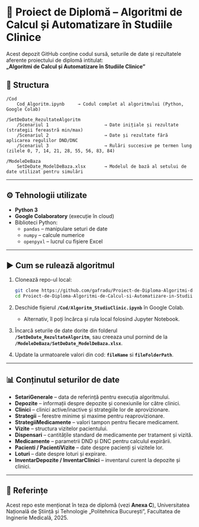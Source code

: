 # 📘 Proiect de Diplomă – Algoritmi de Calcul și Automatizare în Studiile Clinice

Acest depozit GitHub conține codul sursă, seturile de date și rezultatele aferente proiectului de diplomă intitulat:  
**„Algoritmi de Calcul și Automatizare în Studiile Clinice”**  

## 📂 Structura

```
/Cod
    Cod_Algoritm.ipynb     → Codul complet al algoritmului (Python, Google Colab)

/SetDeDate_RezultateAlgoritm
    /Scenariul 1                     → Date inițiale și rezultate (strategii fereastră min/max)
    /Scenariul 2                     → Date și rezultate fără aplicarea regulilor DND/DNC
    /Scenariul 3                     → Rulări succesive pe termen lung (zilele 0, 7, 14, 21, 28, 55, 56, 83, 84)

/ModeleDeBaza
    SetDeDate_ModelDeBaza.xlsx       → Modelul de bază al setului de date utilizat pentru simulări
```

---

## ⚙️ Tehnologii utilizate  

- **Python 3**  
- **Google Colaboratory** (execuție în cloud)  
- Biblioteci Python:  
  - `pandas` – manipulare seturi de date  
  - `numpy` – calcule numerice  
  - `openpyxl` – lucrul cu fișiere Excel  

---

## ▶️ Cum se rulează algoritmul  

1. Clonează repo-ul local:  
   ```bash
   git clone https://github.com/gafradu/Proiect-de-Diploma-Algoritmi-de-Calcul-si-Automatizare-in-Studiile-Clinice.git
   cd Proiect-de-Diploma-Algoritmi-de-Calcul-si-Automatizare-in-Studiile-Clinice
   ```

2. Deschide fișierul **`/Cod/Algoritm_StudiuClinic.ipynb`** în Google Colab.  
   - Alternativ, îl poți încărca și rula local folosind Jupyter Notebook.  

3. Încarcă seturile de date dorite din folderul **`/SetDeDate_RezultateAlgoritm`**, sau creeaza unul pornind de la **`/ModeleDeBaza/SetDeDate_ModelDeBaza.xlsx`**.

4. Update la urmatoarele valori din cod: **`fileName`** si **`fileFolderPath`**.

---

## 📊 Conținutul seturilor de date  

- **SetariGenerale** – data de referință pentru execuția algoritmului.  
- **Depozite** – informații despre depozite și conexiunile lor către clinici.  
- **Clinici** – clinici active/inactive și strategiile lor de aprovizionare.  
- **Strategii** – ferestre minime și maxime pentru reaprovizionare.  
- **StrategiiMedicamente** – valori tampon pentru fiecare medicament.  
- **Vizite** – structura vizitelor pacientului.  
- **Dispensari** – cantitățile standard de medicamente per tratament și vizită.  
- **Medicamente** – parametrii DND și DNC pentru calculul expirării.  
- **Pacienti / PacientiVizite** – date despre pacienți și vizitele lor.  
- **Loturi** – date despre loturi și expirare.  
- **InventarDepozite / InventarClinici** – inventarul curent la depozite și clinici.  

---

## 🔗 Referințe  

Acest repo este menționat în teza de diplomă (vezi **Anexa C**), Universitatea Națională de Știință și Tehnologie „Politehnica București”, Facultatea de Inginerie Medicală, 2025.  
